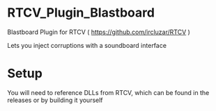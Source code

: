 # RTCV_Plugin_Blastboard
Blastboard Plugin for RTCV ( https://github.com/ircluzar/RTCV )

Lets you inject corruptions with a soundboard interface

# Setup
You will need to reference DLLs from RTCV, which can be found in the releases or by building it yourself
